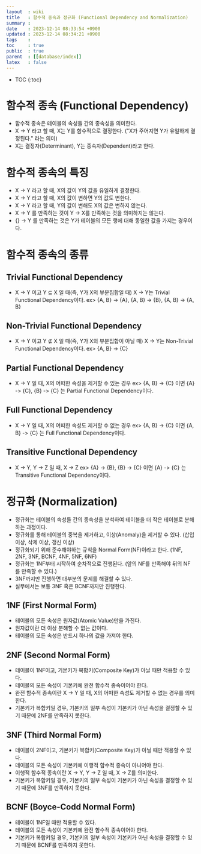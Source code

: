 ```yaml
---
layout  : wiki
title   : 함수적 종속과 정규화 (Functional Dependency and Normalization)
summary : 
date    : 2023-12-14 08:33:54 +0900
updated : 2023-12-14 08:34:21 +0900
tags    : 
toc     : true
public  : true
parent  : [[database/index]]
latex   : false
---
```

* TOC
{:toc}

# 함수적 종속 (Functional Dependency)
- 함수적 종속은 테이블의 속성들 간의 종속성을 의미한다.
- X -> Y 라고 할 때, X는 Y를 함수적으로 결정한다. ("X가 주어지면 Y가 유일하게 결정된다." 라는 의미)
- X는 결정자(Determinant), Y는 종속자(Dependent)라고 한다.

# 함수적 종속의 특징
- X -> Y 라고 할 때, X의 값이 Y의 값을 유일하게 결정한다.
- X -> Y 라고 할 때, X의 값이 변하면 Y의 값도 변한다.
- X -> Y 라고 할 때, Y의 값이 변해도 X의 값은 변하지 않는다.
- X -> Y 를 만족하는 것이 Y -> X를 만족하는 것을 의미하지는 않는다. 
- {} -> Y 를 만족하는 것은 Y가 테이블의 모든 행에 대해 동일한 값을 가지는 경우이다.

# 함수적 종속의 종류
## Trivial Functional Dependency
- X -> Y 이고 Y ⊆ X 일 때(즉, Y가 X의 부분집합일 때) X -> Y는 Trivial Functional Dependency이다.
ex> {A, B} -> {A}, {A, B} -> {B}, {A, B} -> {A, B}

## Non-Trivial Functional Dependency
- X -> Y 이고 Y ⊈ X 일 때(즉, Y가 X의 부분집합이 아닐 때) X -> Y는 Non-Trivial Functional Dependency이다.
ex> {A, B} -> {C}

## Partial Functional Dependency
- X -> Y 일 때, X의 어떠한 속성을 제거할 수 있는 경우
ex> {A, B} -> {C} 이면 {A} -> {C}, {B} -> {C} 는 Partial Functional Dependency이다.

## Full Functional Dependency
- X -> Y 일 때, X의 어떠한 속성도 제거할 수 없는 경우
ex> {A, B} -> {C} 이면 {A, B} -> {C} 는 Full Functional Dependency이다.

## Transitive Functional Dependency
- X -> Y, Y -> Z 일 때, X -> Z
ex> {A} -> {B}, {B} -> {C} 이면 {A} -> {C} 는 Transitive Functional Dependency이다.

# 정규화 (Normalization)
- 정규화는 테이블의 속성들 간의 종속성을 분석하여 테이블을 더 작은 테이블로 분해하는 과정이다.
- 정규화를 통해 테이블의 중복을 제거하고, 이상(Anomaly)을 제거할 수 있다. (삽입 이상, 삭제 이상, 갱신 이상)
- 정규화되기 위해 준수해야하는 규칙을 Normal Form(NF)이라고 한다. (1NF, 2NF, 3NF, BCNF, 4NF, 5NF, 6NF)
- 정규화는 1NF부터 시작하여 순차적으로 진행된다. (앞의 NF를 만족해야 뒤의 NF를 만족할 수 있다.)
- 3NF까지만 진행하면 대부분의 문제를 해결할 수 있다.
- 실무에서는 보통 3NF 혹은 BCNF까지만 진행한다.

## 1NF (First Normal Form)
- 테이블의 모든 속성은 원자값(Atomic Value)만을 가진다.
- 원자값이란 더 이상 분해할 수 없는 값이다.
- 테이블의 모든 속성은 반드시 하나의 값을 가져야 한다.

## 2NF (Second Normal Form)
- 테이블이 1NF이고, 기본키가 복합키(Composite Key)가 아닐 때만 적용할 수 있다.
- 테이블의 모든 속성이 기본키에 완전 함수적 종속이어야 한다.
- 완전 함수적 종속이란 X -> Y 일 때, X의 어떠한 속성도 제거할 수 없는 경우를 의미한다.
- 기본키가 복합키일 경우, 기본키의 일부 속성이 기본키가 아닌 속성을 결정할 수 있기 때문에 2NF를 만족하지 못한다.

## 3NF (Third Normal Form)
- 테이블이 2NF이고, 기본키가 복합키(Composite Key)가 아닐 때만 적용할 수 있다.
- 테이블의 모든 속성이 기본키에 이행적 함수적 종속이 아니어야 한다.
- 이행적 함수적 종속이란 X -> Y, Y -> Z 일 때, X -> Z를 의미한다.
- 기본키가 복합키일 경우, 기본키의 일부 속성이 기본키가 아닌 속성을 결정할 수 있기 때문에 3NF를 만족하지 못한다.

## BCNF (Boyce-Codd Normal Form)
- 테이블이 1NF일 때만 적용할 수 있다.
- 테이블의 모든 속성이 기본키에 완전 함수적 종속이어야 한다.
- 기본키가 복합키일 경우, 기본키의 일부 속성이 기본키가 아닌 속성을 결정할 수 있기 때문에 BCNF를 만족하지 못한다.

